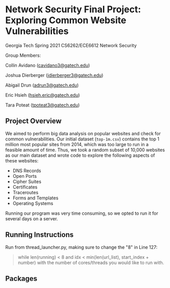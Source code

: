# Network Security Final Project: Exploring Common Website Vulnerabilities
Georgia Tech Spring 2021 CS6262/ECE6612 Network Security

Group Members:

Collin Avidano (cavidano3@gatech.edu)

Joshua Dierberger (jdierberger3@gatech.edu)

Abigail Drun (adrun3@gatech.edu)

Eric Hsieh (hsieh.eric@gatech.edu)

Tara Poteat (tpoteat3@gatech.edu)

## Project Overview
We aimed to perform big data analysis on popular websites and check for common vulnerabilities. Our initial dataset (`top-1m.csv`) contains the top 1 million most popular sites from 2014, which was too large to run in a feasible amount of time. Thus, we took a random subset of 10,000 websites as our main dataset and wrote code to explore the following aspects of these websites:

* DNS Records
* Open Ports
* Cipher Suites
* Certificates
* Traceroutes
* Forms and Templates
* Operating Systems

Running our program was very time consuming, so we opted to run it for several days on a server.
## Running Instructions

Run from thread_launcher.py, making sure to change the "8" in Line 127:
>  while len(running) < 8 and idx < min(len(url_list), start_index + number)
with the number of cores/threads you would like to run with.
## Packages
